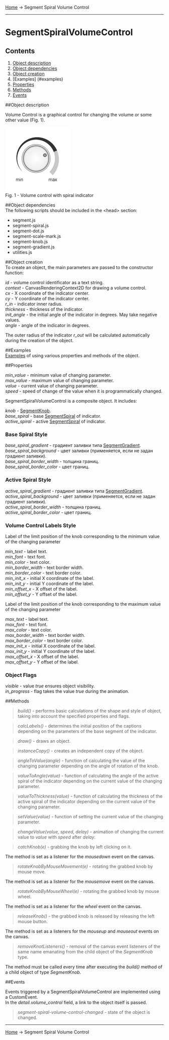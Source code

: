 <a href="../readme.html">Home</a> → Segment Spiral Volume Control

***

# SegmentSpiralVolumeControl

## Contents
1. [Object description](#description)  
2. [Object dependencies](#dependencies)
3. [Object creation](#constructor)  
4. [Examples] (#examples)  
5. [Properties](#properties)  
6. [Methods](#methods)  
7. [Events](#events)  

##<a id="description"></a>Object description  

Volume Control is a graphical control for changing the volume or some other value (Fig. 1).  

![SegmentSpiralVolumeControl](../docs/images/segment_spiral_volume_control.png)  
Fig. 1 - Volume control with spiral indicator  

##<a id="dependencies"></a>Object dependencies  
The following scripts should be included in the \<head> section:  

* segment.js  
* segment-spiral.js  
* segment-dot.js  
* segment-scale-mark.js  
* segment-knob.js  
* segment-gradient.js  
* utilities.js  

##<a id="constructor"></a>Object creation  
To create an object, the main parameters are passed to the constructor function:  
>
*id* - volume control identificator as a text string.  
*context* - CanvasRenderingContext2D for drawing a volume control.  
*cx* - X coordinate of the indicator center.  
*cy* - Y coordinate of the indicator center.  
*r_in* - indicator inner radius.  
*thickness* - thickness of the indicator.  
*init_angle* - the initial angle of the indicator in degrees. May take negative values.  
*angle* - angle of the indicator in degrees.  

The outer radius of the indicator *r_out* will be calculated automatically during the creation of the object.  

##<a id="examples"></a>Examples  
<a href="../examples/round-volume-control-examples.html" target="_blank">Examples</a> of using various properties and methods of the object.  

##<a id="properties"></a>Properties
>
*min_value* - minimum value of changing parameter.   
*max_value* - maximum value of changing parameter.  
*value* - current value of changing parameter.  
*speed* - speed of change of the value when it is programmatically changed. 
>

SegmentSpiralVolumeControl is a composite object. It includes:  
>
*knob* - <a href="segment-knob.html">SegmentKnob</a>.  
*base_spiral* - base <a href="segment-spiral.html">SegmentSpiral</a> of indicator.  
*active_spiral* - active <a href="segment-spiral.html">SegmentSpiral</a> of indicator.  

### Base Spiral Style  
>
*base_spiral_gradient* - градиент заливки типа <a href="segment-gradient.html">SegmentGradient</a>.  
*base_spiral_background* - цвет заливки (применяется, если не задан градиент заливки).  
*base_spiral_border_width* - толщина границ.  
*base_spiral_border_color* - цвет границ.  

### Active Spiral Style  
>
*active_spiral_gradient* - градиент заливки типа <a href="segment-gradient.html">SegmentGradient</a>.  
*active_spiral_background* - цвет заливки (применяется, если не задан градиент заливки).  
*active_spiral_border_width* - толщина границ.  
*active_spiral_border_color* - цвет границ.  

### Volume Control Labels Style  
Label of the limit position of the knob corresponding to the minimum value of the changing parameter  
>
*min_text* - label text.  
*min_font* - text font.  
*min_color* - text color.  
*min_border_width* - text border width.  
*min_border_color* - text border color.    
*min_init_x* - initial X coordinate of the label.  
*min_init_y* - initial Y coordinate of the label.  
*min_offset_x* - X offset of the label.  
*min_offset_y* - Y offset of the label.   

Label of the limit position of the knob corresponding to the maximum value of the changing parameter  
>
*max_text* - label text.  
*max_font* - text font.  
*max_color* - text color.  
*max_border_width* - text border width.  
*max_border_color* - text border color.    
*max_init_x* - initial X coordinate of the label.    
*max_init_y* - initial Y coordinate of the label.  
*max_offset_x* - X offset of the label.  
*max_offset_y* - Y offset of the label.  

### Object Flags  
>
*visible* - value *true* ensures object visibility.  
*in_progress* - flag takes the value *true* during the animation.  

##<a id="methods"></a>Methods  

> *build()* - performs basic calculations of the shape and style of object, taking into account the specified properties and flags.  

> *calcLabels()* - determines the initial position of the captions depending on the parameters of the base segment of the indicator.  

> *draw()* - draws an object.  

> *instanceCopy()* - creates an independent copy of the object.  

> *angleToValue(angle)* - function of calculating the value of the changing parameter depending on the angle of rotation of the knob.  

> *valueToAngle(value)* - function of calculating the angle of the active spiral of the indicator depending on the current value of the changing parameter.  

> *valueToThickness(value)* - function of calculating the thickness of the active spiral of the indicator depending on the current value of the changing parameter.  

> *setValue(value)* - function of setting the current value of the changing parameter.  

> *changeValue(value, speed, delay)* - animation of changing the current value to *value* with *speed* after *delay*.  

> *catchKnob(e)* - grabbing the knob by left clicking on it.  
>>
The method is set as a listener for the *mousedown* event on the canvas.  

> *rotateKnobByMouseMovement(e)* - rotating the grabbed knob by mouse move.  
>>
The method is set as a listener for the *mousemove* event on the canvas.  

> *rotateKnobByMouseWheel(e)* - rotating the grabbed knob by mouse wheel.  
>>
The method is set as a listener for the *wheel* event on the canvas.  

> *releaseKnob()* - the grabbed knob is released by releasing the left mouse button.  
>>
The method is set as a listeners for the *mouseup* and *mouseout* events on the canvas.  

> *removeKnotListeners()* - removal of the canvas event listeners of the same name emanating from the child object of the *SegmentKnob* type.  
>>
The method must be called every time after executing the *build()* method of a child object of type *SegmentKnob*.  

##<a id="events"></a>Events  

Events triggered by a SegmentSpiralVolumeControl are implemented using a CustomEvent.  
In the *detail.volume_control* field, a link to the object itself is passed.  

> *segment-spiral-volume-control-changed* - state of the object is changed.  

***

<a href="../readme.html">Home</a> → Segment Spiral Volume Control  